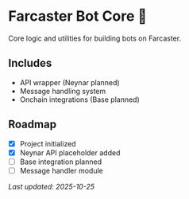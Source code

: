 # Farcaster Bot Core 🤖

Core logic and utilities for building bots on Farcaster.

## Includes
- API wrapper (Neynar planned)
- Message handling system
- Onchain integrations (Base planned)

## Roadmap
- [x] Project initialized
- [x] Neynar API placeholder added
- [ ] Base integration planned
- [ ] Message handler module

_Last updated: 2025-10-25_
